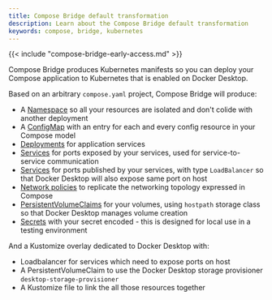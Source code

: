 ```yaml
---
title: Compose Bridge default transformation
description: Learn about the Compose Bridge default transformation
keywords: compose, bridge, kubernetes
---
```


{{< include "compose-bridge-early-access.md" >}}

Compose Bridge produces Kubernetes manifests so you can deploy
your Compose application to Kubernetes that is enabled on Docker Desktop.

Based on an arbitrary `compose.yaml` project, Compose Bridge will produce:

- A [Namespace](https://kubernetes.io/docs/concepts/overview/working-with-objects/namespaces/) so all your resources are isolated and don't colide with another deployment
- A [ConfigMap](https://kubernetes.io/docs/concepts/configuration/configmap/) with an entry for each and every config resource in your Compose model
- [Deployments](https://kubernetes.io/docs/concepts/workloads/controllers/deployment/) for application services 
- [Services](https://kubernetes.io/docs/concepts/services-networking/service/) for ports exposed by your services, used for service-to-service communication
- [Services](https://kubernetes.io/docs/concepts/services-networking/service/) for ports published by your services, with type `LoadBalancer` so that Docker Desktop will also expose same port on host
- [Network policies](https://kubernetes.io/docs/concepts/services-networking/network-policies/) to replicate the networking topology expressed in Compose
- [PersistentVolumeClaims](https://kubernetes.io/docs/concepts/storage/persistent-volumes/) for your volumes, using `hostpath` storage class so that Docker Desktop manages volume creation
- [Secrets](https://kubernetes.io/docs/concepts/configuration/secret/) with your secret encoded - this is designed for local use in a testing environment

And a Kustomize overlay dedicated to Docker Desktop with:
 - Loadbalancer for services which need to expose ports on host
 - A PersistentVolumeClaim to use the Docker Desktop storage provisioner `desktop-storage-provisioner`
 - A Kustomize file to link the all those resources together
